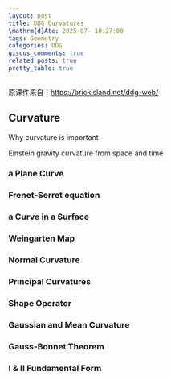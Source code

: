 ```yaml
---
layout: post
title: DDG Curvatures
\mathrm{d}Ate: 2025-07- 10:27:00
tags: Geometry
categories: DDG
giscus_comments: true
related_posts: true
pretty_table: true
---
```


原课件来自：https://brickisland.net/ddg-web/

## Curvature

Why curvature is important

Einstein gravity curvature from space and time

### a Plane Curve

### Frenet-Serret equation

### a Curve in a Surface

### Weingarten Map

### Normal Curvature

### Principal Curvatures

### Shape Operator

### Gaussian and Mean Curvature

### Gauss-Bonnet Theorem

### I & II Fundamental Form